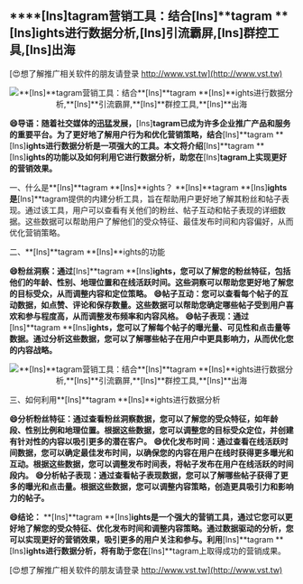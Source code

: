 ## ****[Ins]**tagram营销工具：结合**[Ins]**tagram **[Ins]**ights进行数据分析,**[Ins]**引流霸屏,**[Ins]**群控工具,**[Ins]**出海**

[😍想了解推广相关软件的朋友请登录 http://www.vst.tw](http://www.vst.tw)

 <center><img src="https://vst.tw/MP4/tuiguang/png/6.png" alt="**[Ins]**tagram营销工具：结合**[Ins]**tagram **[Ins]**ights进行数据分析,**[Ins]**引流霸屏,**[Ins]**群控工具,**[Ins]**出海"></center>

**😄导语：随着社交媒体的迅猛发展，**[Ins]**tagram已成为许多企业推广产品和服务的重要平台。为了更好地了解用户行为和优化营销策略，结合**[Ins]**tagram **[Ins]**ights进行数据分析是一项强大的工具。本文将介绍**[Ins]**tagram **[Ins]**ights的功能以及如何利用它进行数据分析，助您在**[Ins]**tagram上实现更好的营销效果。**

一、什么是**[Ins]**tagram **[Ins]**ights？
**[Ins]**tagram **[Ins]**ights是**[Ins]**tagram提供的内建分析工具，旨在帮助用户更好地了解其粉丝和帖子表现。通过该工具，用户可以查看有关他们的粉丝、帖子互动和帖子表现的详细数据。这些数据可以帮助用户了解他们的受众特征、最佳发布时间和内容偏好，从而优化营销策略。

二、**[Ins]**tagram **[Ins]**ights的功能

**😄粉丝洞察：通过**[Ins]**tagram **[Ins]**ights，您可以了解您的粉丝特征，包括他们的年龄、性别、地理位置和在线活跃时间。这些洞察可以帮助您更好地了解您的目标受众，从而调整内容和定位策略。**
**😄帖子互动：您可以查看每个帖子的互动数据，如点赞、评论和保存数量。这些数据可以帮助您确定哪些帖子受到用户喜欢和参与程度高，从而调整发布频率和内容风格。**
**😄帖子表现：通过**[Ins]**tagram **[Ins]**ights，您可以了解每个帖子的曝光量、可见性和点击量等数据。通过分析这些数据，您可以了解哪些帖子在用户中更具影响力，从而优化您的内容战略。**

 <center><img src="https://vst.tw/MP4/tuiguang/png/0.png" alt="**[Ins]**tagram营销工具：结合**[Ins]**tagram **[Ins]**ights进行数据分析,**[Ins]**引流霸屏,**[Ins]**群控工具,**[Ins]**出海"></center>

三、如何利用**[Ins]**tagram **[Ins]**ights进行数据分析

**😄分析粉丝特征：通过查看粉丝洞察数据，您可以了解您的受众特征，如年龄段、性别比例和地理位置。根据这些数据，您可以调整您的目标受众定位，并创建有针对性的内容以吸引更多的潜在客户。**
**😄优化发布时间：通过查看在线活跃时间数据，您可以确定最佳发布时间，以确保您的内容在用户在线时获得更多曝光和互动。根据这些数据，您可以调整发布时间表，将帖子发布在用户在线活跃的时间段内。**
**😄分析帖子表现：通过查看帖子表现数据，您可以了解哪些帖子获得了更多的曝光和点击量。根据这些数据，您可以调整内容策略，创造更具吸引力和影响力的帖子。**

**😄结论：**
**[Ins]**tagram **[Ins]**ights是一个强大的营销工具，通过它您可以更好地了解您的受众特征、优化发布时间和调整内容策略。通过数据驱动的分析，您可以实现更好的营销效果，吸引更多的用户关注和参与。利用**[Ins]**tagram **[Ins]**ights进行数据分析，将有助于您在**[Ins]**tagram上取得成功的营销成果。

[😍想了解推广相关软件的朋友请登录 http://www.vst.tw](http://www.vst.tw)



